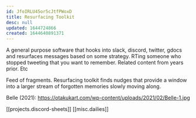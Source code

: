 ```yaml
---
id: JfoIRLU45or5cJtfPWoxD
title: Resurfacing Toolkit
desc: null
updated: 1644724866
created: 1644640891371
---
```


A general purpose software that hooks into slack, discord, twitter, gdocs and resurfaces messages based on some strategy. RTing someone who stopped tweeting that you want to remember. Related content from years prior. Etc

Feed of fragments. Resurfacing toolkit finds nudges that provide a window into a larger stream of forgotten memories slowly moving along.

Belle (2021): https://otakukart.com/wp-content/uploads/2021/02/Belle-1.jpg


[[projects.discord-sheets]] [[misc.dailies]]
